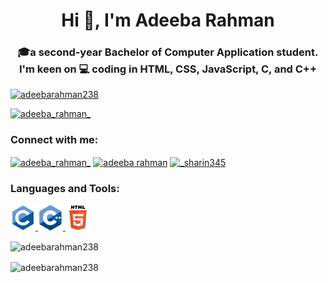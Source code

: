 <h1 align="center">Hi 👋, I'm Adeeba Rahman</h1>
<h3 align="center">🎓a second-year Bachelor of Computer Application student. I'm keen on 💻 coding in HTML, CSS, JavaScript, C, and C++</h3>

<p align="left"> <a href="https://github.com/ryo-ma/github-profile-trophy"><img src="https://github-profile-trophy.vercel.app/?username=adeebarahman238" alt="adeebarahman238" /></a> </p>

<p align="left"> <a href="https://twitter.com/adeeba_rahman_" target="blank"><img src="https://img.shields.io/twitter/follow/adeeba_rahman_?logo=twitter&style=for-the-badge" alt="adeeba_rahman_" /></a> </p>

<h3 align="left">Connect with me:</h3>
<p align="left">
<a href="https://twitter.com/adeeba_rahman_" target="blank"><img align="center" src="https://raw.githubusercontent.com/rahuldkjain/github-profile-readme-generator/master/src/images/icons/Social/twitter.svg" alt="adeeba_rahman_" height="30" width="40" /></a>
<a href="https://linkedin.com/in/adeeba rahman" target="blank"><img align="center" src="https://raw.githubusercontent.com/rahuldkjain/github-profile-readme-generator/master/src/images/icons/Social/linked-in-alt.svg" alt="adeeba rahman" height="30" width="40" /></a>
<a href="https://instagram.com/_sharin345" target="blank"><img align="center" src="https://raw.githubusercontent.com/rahuldkjain/github-profile-readme-generator/master/src/images/icons/Social/instagram.svg" alt="_sharin345" height="30" width="40" /></a>
</p>

<h3 align="left">Languages and Tools:</h3>
<p align="left"> <a href="https://www.cprogramming.com/" target="_blank" rel="noreferrer"> <img src="https://raw.githubusercontent.com/devicons/devicon/master/icons/c/c-original.svg" alt="c" width="40" height="40"/> </a> <a href="https://www.w3schools.com/cpp/" target="_blank" rel="noreferrer"> <img src="https://raw.githubusercontent.com/devicons/devicon/master/icons/cplusplus/cplusplus-original.svg" alt="cplusplus" width="40" height="40"/> </a> <a href="https://www.w3.org/html/" target="_blank" rel="noreferrer"> <img src="https://raw.githubusercontent.com/devicons/devicon/master/icons/html5/html5-original-wordmark.svg" alt="html5" width="40" height="40"/> </a> </p>

<p><img align="center" src="https://github-readme-stats.vercel.app/api/top-langs?username=adeebarahman238&show_icons=true&locale=en&layout=compact" alt="adeebarahman238" /></p>

<p><img align="center" src="https://github-readme-streak-stats.herokuapp.com/?user=adeebarahman238&" alt="adeebarahman238" /></p>
